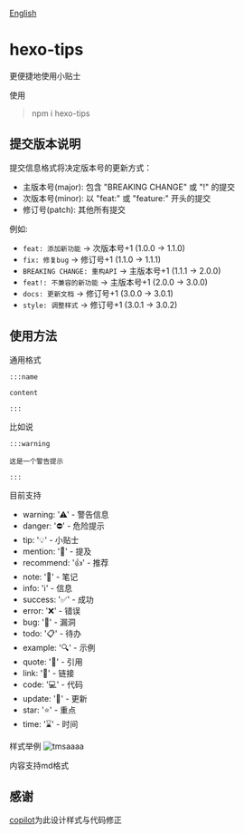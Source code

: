 [English](README_EN.md)
# hexo-tips
更便捷地使用小贴士

使用
>npm i hexo-tips

## 提交版本说明
提交信息格式将决定版本号的更新方式：
- 主版本号(major): 包含 "BREAKING CHANGE" 或 "!" 的提交
- 次版本号(minor): 以 "feat:" 或 "feature:" 开头的提交
- 修订号(patch): 其他所有提交

例如:
- `feat: 添加新功能` -> 次版本号+1 (1.0.0 → 1.1.0)
- `fix: 修复bug` -> 修订号+1 (1.1.0 → 1.1.1)
- `BREAKING CHANGE: 重构API` -> 主版本号+1 (1.1.1 → 2.0.0)
- `feat!: 不兼容的新功能` -> 主版本号+1 (2.0.0 → 3.0.0)
- `docs: 更新文档` -> 修订号+1 (3.0.0 → 3.0.1)
- `style: 调整样式` -> 修订号+1 (3.0.1 → 3.0.2)

## 使用方法

通用格式

```
:::name

content

:::
```
比如说
```
:::warning
 
这是一个警告提示

:::

```

目前支持
+ warning: '⚠' - 警告信息
+ danger: '⛔' - 危险提示
+ tip: '💡' - 小贴士
+ mention: '💬' - 提及
+ recommend: '👍' - 推荐
+ note: '📝' - 笔记
+ info: 'ℹ️' - 信息
+ success: '✅' - 成功
+ error: '❌' - 错误
+ bug: '🐛' - 漏洞
+ todo: '📋' - 待办
+ example: '🔍' - 示例
+ quote: '💭' - 引用
+ link: '🔗' - 链接
+ code: '💻' - 代码
+ update: '🔄' - 更新
+ star: '⭐' - 重点
+ time: '⌛' - 时间

样式举例
<img src="https://i.ibb.co/64gGqT6/tmsaaaa.webp" alt="tmsaaaa" border="0">

内容支持md格式

## 感谢

[copilot](https://github.com/features/copilot)为此设计样式与代码修正